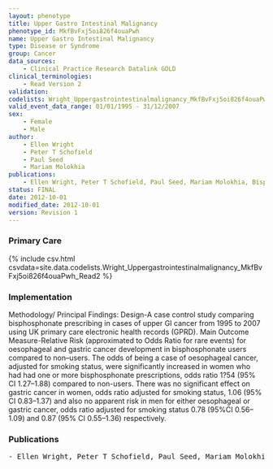 ```yaml
---
layout: phenotype
title: Upper Gastro Intestinal Malignancy
phenotype_id: MkfBvFxj5oi826f4ouaPwh
name: Upper Gastro Intestinal Malignancy
type: Disease or Syndrome
group: Cancer
data_sources:
    - Clinical Practice Research Datalink GOLD
clinical_terminologies:
    - Read Version 2
validation:
codelists: Wright_Uppergastrointestinalmalignancy_MkfBvFxj5oi826f4ouaPwh_Read2.csv
valid_event_data_range: 01/01/1995 - 31/12/2007
sex:
    - Female
    - Male
author:
    - Ellen Wright
    - Peter T Schofield
    - Paul Seed
    - Mariam Molokhia       
publications:
    - Ellen Wright, Peter T Schofield, Paul Seed, Mariam Molokhia, Bisphosphonates and Risk of Upper Gastrointestinal Cancer — A Case Control Study Using the General Practice Research Database (GPRD). PLoS ONE, 7:10, 2012.
status: FINAL
date: 2012-10-01
modified_date: 2012-10-01
version: Revision 1
---
```


### Primary Care

{% include csv.html csvdata=site.data.codelists.Wright_Uppergastrointestinalmalignancy_MkfBvFxj5oi826f4ouaPwh_Read2 %}

### Implementation

Methodology/ Principal Findings: 
Design-A case control study comparing bisphosphonate prescribing in cases of upper GI cancer from 1995 to 2007 using UK primary care electronic health records (GPRD). Main Outcome Measure-Relative Risk (approximated to Odds Ratio for rare events) for oesophageal and gastric cancer development in bisphosphonate users compared to non–users. The odds of being a case of oesophageal cancer, adjusted for smoking status, were significantly increased in women who had had one or more bisphosphonate prescriptions, odds ratio 1?54 (95% CI 1.27–1.88) compared to non-users. There was no significant effect on gastric cancer in women, odds ratio adjusted for smoking status, 1.06 (95% CI 0.83–1.37) and also no apparent risk in men for either oesophageal or gastric cancer, odds ratio adjusted for smoking status 0.78 (95%CI 0.56–1.09) and 0.87 (95% CI 0.55–1.36) respectively.

### Publications

<pre>
- Ellen Wright, Peter T Schofield, Paul Seed, Mariam Molokhia, Bisphosphonates and Risk of Upper Gastrointestinal Cancer — A Case Control Study Using the General Practice Research Database (GPRD). PLoS ONE, 7:10, 2012.
</pre>
